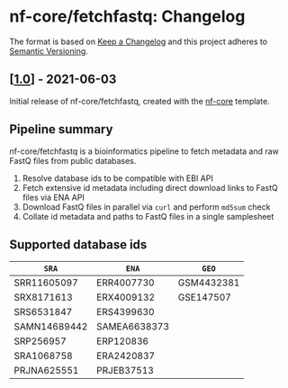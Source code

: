 # nf-core/fetchfastq: Changelog

The format is based on [Keep a Changelog](https://keepachangelog.com/en/1.0.0/)
and this project adheres to [Semantic Versioning](https://semver.org/spec/v2.0.0.html).

## [[1.0](https://github.com/nf-core/fetchfastq/releases/tag/1.0)] - 2021-06-03

Initial release of nf-core/fetchfastq, created with the [nf-core](https://nf-co.re/) template.

## Pipeline summary

nf-core/fetchfastq is a bioinformatics pipeline to fetch metadata and raw FastQ files from public databases.

1. Resolve database ids to be compatible with EBI API
2. Fetch extensive id metadata including direct download links to FastQ files via ENA API
3. Download FastQ files in parallel via `curl` and perform `md5sum` check
4. Collate id metadata and paths to FastQ files in a single samplesheet

## Supported database ids

| `SRA`        | `ENA`        | `GEO`      |
|--------------|--------------|------------|
| SRR11605097  | ERR4007730   | GSM4432381 |
| SRX8171613   | ERX4009132   | GSE147507  |
| SRS6531847   | ERS4399630   |            |
| SAMN14689442 | SAMEA6638373 |            |
| SRP256957    | ERP120836    |            |
| SRA1068758   | ERA2420837   |            |
| PRJNA625551  | PRJEB37513   |            |
